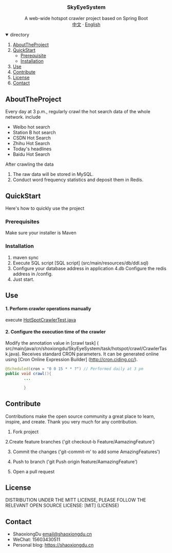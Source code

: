 <h3 align="center">SkyEyeSystem</h3>

  <p align="center">
     A web-wide hotspot crawler project based on Spring Boot
    <br />
    <a href="./README_zh.md">中文</a>
    ·
    <a href="./README.md">English</a>
  </p>
<details open="open">
  <summary>directory</summary>
  <ol>
    <li>
      <a href="#AboutTheProject">AboutTheProject</a>
    </li>
    <li>
      <a href="#QuickStart">QuickStart</a>
      <ul>
        <li><a href="#Prerequisite">Prerequisite</a></li>
        <li><a href="#Installation">Installation</a></li>
      </ul>
    </li>
    <li><a href="#Use">Use</a></li>
    <li><a href="#Contribute">Contribute</a></li>
    <li><a href="#License">License</a></li>
    <li><a href="#Contact">Contact</a></li>
  </ol>
</details>

## AboutTheProject

Every day at 3 p.m., regularly crawl the hot search data of the whole network. include

- Weibo hot search
- Station B hot search
- CSDN Hot Search
- Zhihu Hot Search
- Today's headlines
- Baidu Hot Search

After crawling the data

1. The raw data will be stored in MySQL.
2. Conduct word frequency statistics and deposit them in Redis.

## QuickStart

Here's how to quickly use the project

### Prerequisites

Make sure your installer is Maven

### Installation

1. maven sync
2. Execute SQL script [SQL script] (src/main/resources/db/ddl.sql)
3. Configure your database address in application
   4.db Configure the redis address in /config.
5. Just start.

## Use

#### 1. Perform crawler operations manually

execute [HotSpotCrawlerTest.java](src/test/java/cn/shoxiongdu/SkyEyeSystem/task/hotspot/crawl/BiliBiliCrawlerTest.java)

#### 2. Configure the execution time of the crawler

Modify the annotation value in [crawl task] (
src/main/java/cn/shoxiongdu/SkyEyeSystem/task/hotspot/crawl/CrawlerTask.java).
Receives standard CRON parameters. It can be generated online
using [Cron Online Expression Builder] (http://cron.ciding.cc/).

```java
@Scheduled(cron = "0 0 15 * * ?") // Performed daily at 3 pm
public void crawl(){
        ...

        }
```

## Contribute

Contributions make the open source community a great place to learn, inspire, and create. Thank you very much for any
contribution.

1. Fork project

2.Create feature branches ('git checkout-b Feature/AamazingFeature')

3. Commit the changes ('git-commit-m' to add some AmazingFeatures')

4. Push to branch ('git Push origin feature/AamazingFeature')

5. Open a pull request

## License

DISTRIBUTION UNDER THE MITT LICENSE, PLEASE FOLLOW THE RELEVANT OPEN SOURCE LICENSE: [MIT] (LICENSE)

## Contact

- ShaoxiongDu email@shaoxiongdu.cn
- WeChat: 15603430511
- Personal blog: https://shaoxiongdu.cn